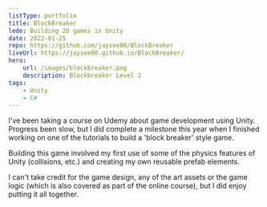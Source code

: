 ```yaml
---
listType: portfolio
title: BlockBreaker
lede: Building 2D games in Unity
date: 2022-01-25
repo: https://github.com/jaysee00/BlockBreaker
liveUrl: https://jaysee00.github.io/BlockBreaker/
hero:
    url: /images/blockbreaker.png
    description: Blockbreaker Level 2
tags:
    - Unity
    - C#
---    
```

I've been taking a course on Udemy about game development using Unity. Progress been slow, but I did complete a milestone this year when I finished working on one of the tutorials to build a 'block breaker' style game. 

Building this game involved my first use of some of the physics features of Unity (collisions, etc.) and creating my own reusable prefab elements. 

I can't take credit for the game design, any of the art assets or the game logic (which is also covered as part of the online course), but I did enjoy putting it all together. 